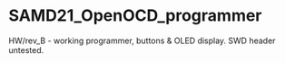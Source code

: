 # SAMD21_OpenOCD_programmer

HW/rev_B - working programmer, buttons & OLED display. SWD header untested.
